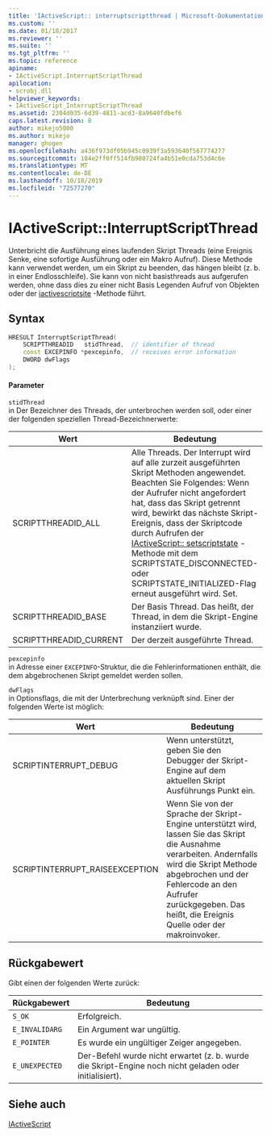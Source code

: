 ```yaml
---
title: 'IActiveScript:: interruptscriptthread | Microsoft-Dokumentation'
ms.custom: ''
ms.date: 01/18/2017
ms.reviewer: ''
ms.suite: ''
ms.tgt_pltfrm: ''
ms.topic: reference
apiname:
- IActiveScript.InterruptScriptThread
apilocation:
- scrobj.dll
helpviewer_keywords:
- IActiveScript_InterruptScriptThread
ms.assetid: 2304d035-6d39-4811-acd3-8a9640fdbef6
caps.latest.revision: 8
author: mikejo5000
ms.author: mikejo
manager: ghogen
ms.openlocfilehash: a436f973df05b945c0939f3a593640f567774277
ms.sourcegitcommit: 184e2ff0ff514fb980724fa4b51e0cda753d4c6e
ms.translationtype: MT
ms.contentlocale: de-DE
ms.lasthandoff: 10/18/2019
ms.locfileid: "72577270"
---
```

# <a name="iactivescriptinterruptscriptthread"></a>IActiveScript::InterruptScriptThread
Unterbricht die Ausführung eines laufenden Skript Threads (eine Ereignis Senke, eine sofortige Ausführung oder ein Makro Aufruf). Diese Methode kann verwendet werden, um ein Skript zu beenden, das hängen bleibt (z. b. in einer Endlosschleife). Sie kann von nicht basisthreads aus aufgerufen werden, ohne dass dies zu einer nicht Basis Legenden Aufruf von Objekten oder der [iactivescriptsite](../../winscript/reference/iactivescriptsite.md) -Methode führt.  
  
## <a name="syntax"></a>Syntax  
  
```cpp
HRESULT InterruptScriptThread(  
    SCRIPTTHREADID   stidThread,  // identifier of thread  
    const EXCEPINFO *pexcepinfo,  // receives error information  
    DWORD dwFlags  
);  
```  
  
#### <a name="parameters"></a>Parameter  
 `stidThread`  
 in Der Bezeichner des Threads, der unterbrochen werden soll, oder einer der folgenden speziellen Thread-Bezeichnerwerte:  
  
|Wert|Bedeutung|  
|-----------|-------------|  
|SCRIPTTHREADID_ALL|Alle Threads. Der Interrupt wird auf alle zurzeit ausgeführten Skript Methoden angewendet. Beachten Sie Folgendes: Wenn der Aufrufer nicht angefordert hat, dass das Skript getrennt wird, bewirkt das nächste Skript-Ereignis, dass der Skriptcode durch Aufrufen der [IActiveScript:: setscriptstate](../../winscript/reference/iactivescript-setscriptstate.md) -Methode mit dem SCRIPTSTATE_DISCONNECTED-oder SCRIPTSTATE_INITIALIZED-Flag erneut ausgeführt wird. Set.|  
|SCRIPTTHREADID_BASE|Der Basis Thread. Das heißt, der Thread, in dem die Skript-Engine instanziiert wurde.|  
|SCRIPTTHREADID_CURRENT|Der derzeit ausgeführte Thread.|  
  
 `pexcepinfo`  
 in Adresse einer `EXCEPINFO`-Struktur, die die Fehlerinformationen enthält, die dem abgebrochenen Skript gemeldet werden sollen.  
  
 `dwFlags`  
 in Optionsflags, die mit der Unterbrechung verknüpft sind. Einer der folgenden Werte ist möglich:  
  
|Wert|Bedeutung|  
|-----------|-------------|  
|SCRIPTINTERRUPT_DEBUG|Wenn unterstützt, geben Sie den Debugger der Skript-Engine auf dem aktuellen Skript Ausführungs Punkt ein.|  
|SCRIPTINTERRUPT_RAISEEXCEPTION|Wenn Sie von der Sprache der Skript-Engine unterstützt wird, lassen Sie das Skript die Ausnahme verarbeiten. Andernfalls wird die Skript Methode abgebrochen und der Fehlercode an den Aufrufer zurückgegeben. Das heißt, die Ereignis Quelle oder der makroinvoker.|  
  
## <a name="return-value"></a>Rückgabewert  
 Gibt einen der folgenden Werte zurück:  
  
|Rückgabewert|Bedeutung|  
|------------------|-------------|  
|`S_OK`|Erfolgreich.|  
|`E_INVALIDARG`|Ein Argument war ungültig.|  
|`E_POINTER`|Es wurde ein ungültiger Zeiger angegeben.|  
|`E_UNEXPECTED`|Der-Befehl wurde nicht erwartet (z. b. wurde die Skript-Engine noch nicht geladen oder initialisiert).|  
  
## <a name="see-also"></a>Siehe auch  
 [IActiveScript](../../winscript/reference/iactivescript.md)